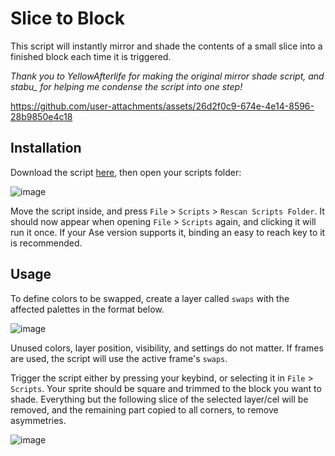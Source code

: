 # Slice to Block

This script will instantly mirror and shade the contents of a small slice into a finished block each time it is triggered.

*Thank you to YellowAfterlife for making the original mirror shade script, and stabu_ for helping me condense the script into one step!*

https://github.com/user-attachments/assets/26d2f0c9-674e-4e14-8596-28b9850e4c18


## Installation
Download the script [here](https://github.com/stacktrace-error/slice-to-block/releases), then open your scripts folder:

![image](https://github.com/user-attachments/assets/a26528ca-65e7-4b46-8668-f356fc621c1c)

Move the script inside, and press `File` > `Scripts` > `Rescan Scripts Folder`. It should now appear when opening `File` > `Scripts` again, and clicking it will run it once.
If your Ase version supports it, binding an easy to reach key to it is recommended.


## Usage
To define colors to be swapped, create a layer called `swaps` with the affected palettes in the format below.

![image](https://github.com/user-attachments/assets/ad0cdb3a-b3a1-47c7-b119-2d8970812f76)

Unused colors, layer position, visibility, and settings do not matter. If frames are used, the script will use the active frame's `swaps`.


Trigger the script either by pressing your keybind, or selecting it in `File` > `Scripts`.
Your sprite should be square and trimmed to the block you want to shade.
Everything but the following slice of the selected layer/cel will be removed, and the remaining part copied to all corners, to remove asymmetries.

![image](https://github.com/user-attachments/assets/fe2a2b65-ab0d-40c9-b5c5-f87cd2fc397f)
